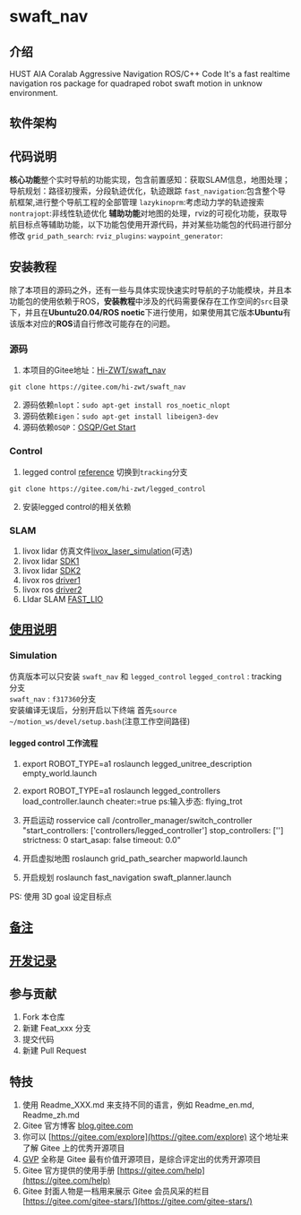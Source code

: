 # swaft_nav

## 介绍
HUST AIA Coralab Aggressive Navigation ROS/C++ Code
It's a fast realtime navigation ros package for quadraped robot swaft motion in unknow environment.

## 软件架构

## 代码说明
**核心功能**整个实时导航的功能实现，包含前置感知：获取SLAM信息，地图处理；导航规划：路径初搜索，分段轨迹优化，轨迹跟踪
`fast_navigation`:包含整个导航框架,进行整个导航工程的全部管理
`lazykinoprm`:考虑动力学的轨迹搜索
`nontrajopt`:非线性轨迹优化
**辅助功能**对地图的处理，rviz的可视化功能，获取导航目标点等辅助功能，以下功能包使用开源代码，并对某些功能包的代码进行部分修改
`grid_path_search`:
`rviz_plugins`:
`waypoint_generator`:


## 安装教程
除了本项目的源码之外，还有一些与具体实现快速实时导航的子功能模块，并且本功能包的使用依赖于ROS，**安装教程**中涉及的代码需要保存在工作空间的`src`目录下，并且在**Ubuntu20.04/ROS noetic**下进行使用，如果使用其它版本**Ubuntu**有该版本对应的**ROS**请自行修改可能存在的问题。

### 源码

1.  本项目的Gitee地址：[Hi-ZWT/swaft_nav](https://gitee.com/hi-zwt/swaft_nav)
```
git clone https://gitee.com/hi-zwt/swaft_nav
```
2.  源码依赖`nlopt`：`sudo apt-get install ros_noetic_nlopt`
3.  源码依赖`Eigen`：`sudo apt-get install libeigen3-dev`
4.  源码依赖`OSQP`：[OSQP/Get Start](https://osqp.org/docs/get_started/)

### Control
1. legged control [reference](https://gitee.com/hi-zwt/legged_control) 切换到`tracking`分支
```
git clone https://gitee.com/hi-zwt/legged_control
```
2. 安装legged control的相关依赖

### SLAM

1. livox lidar 仿真文件[livox_laser_simulation](https://github.com/Livox-SDK/livox_laser_simulation)(可选)
2. livox lidar [SDK1](https://github.com/Livox-SDK/Livox-SDK)
3. livox lidar [SDK2](https://github.com/Livox-SDK/Livox-SDK2)
4. livox ros [driver1](https://github.com/Livox-SDK/livox_ros_driver)
5. livox ros [driver2](https://github.com/Livox-SDK/livox_ros_driver2)
6. LIdar SLAM [FAST_LIO](https://github.com/hku-mars/FAST_LIO)

## [使用说明](./Usage.md)

### Simulation 
仿真版本可以只安装 `swaft_nav` 和 `legged_control`
`legged_control` : tracking 分支  
`swaft_nav` : `f317360`分支  
安装编译无误后，分别开启以下终端 首先`source ~/motion_ws/devel/setup.bash`(注意工作空间路径)  
#### legged control 工作流程
1. export ROBOT_TYPE=a1
roslaunch legged_unitree_description empty_world.launch

2. export ROBOT_TYPE=a1
roslaunch legged_controllers load_controller.launch cheater:=true
ps:输入步态: flying_trot

3. 开启运动
rosservice call /controller_manager/switch_controller "start_controllers: ['controllers/legged_controller']
stop_controllers: ['']
strictness: 0
start_asap: false
timeout: 0.0" 

4. 开启虚拟地图
roslaunch grid_path_searcher mapworld.launch

5. 开启规划
roslaunch fast_navigation swaft_planner.launch

PS: 使用 3D goal 设定目标点

## [备注](./memorandum.md)

## [开发记录](./Changelog.md)
## 参与贡献

1.  Fork 本仓库
2.  新建 Feat_xxx 分支
3.  提交代码
4.  新建 Pull Request


## 特技

1.  使用 Readme\_XXX.md 来支持不同的语言，例如 Readme\_en.md, Readme\_zh.md
2.  Gitee 官方博客 [blog.gitee.com](https://blog.gitee.com)
3.  你可以 [https://gitee.com/explore](https://gitee.com/explore) 这个地址来了解 Gitee 上的优秀开源项目
4.  [GVP](https://gitee.com/gvp) 全称是 Gitee 最有价值开源项目，是综合评定出的优秀开源项目
5.  Gitee 官方提供的使用手册 [https://gitee.com/help](https://gitee.com/help)
6.  Gitee 封面人物是一档用来展示 Gitee 会员风采的栏目 [https://gitee.com/gitee-stars/](https://gitee.com/gitee-stars/)
